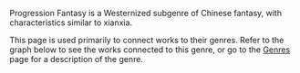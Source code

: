 Progression Fantasy is a Westernized subgenre of Chinese fantasy, with characteristics similar to xianxia.

This page is used primarily to connect works to their genres. Refer to the graph below to see the works connected to this genre, or go to the [Genres](Genres.md) page for a description of the genre.